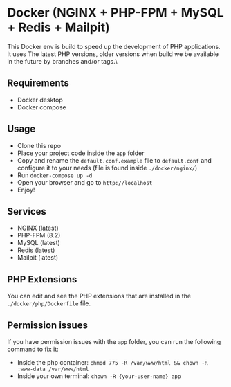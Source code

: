 # Docker (NGINX + PHP-FPM + MySQL + Redis + Mailpit)

This Docker env is build to speed up the development of PHP applications.\
It uses The latest PHP versions, older versions when build we be available in the future by branches and/or tags.\

## Requirements
- Docker desktop
- Docker compose

## Usage
- Clone this repo
- Place your project code inside the `app` folder
- Copy and rename the `default.conf.example` file to `default.conf` and configure it to your needs (file is found inside `./docker/nginx/`)
- Run `docker-compose up -d`
- Open your browser and go to `http://localhost`
- Enjoy!

## Services
- NGINX (latest)
- PHP-FPM (8.2)
- MySQL (latest)
- Redis (latest)
- Mailpit (latest)

## PHP Extensions
You can edit and see the PHP extensions that are installed in the `./docker/php/Dockerfile` file.

## Permission issues
If you have permission issues with the `app` folder, you can run the following command to fix it:
- Inside the php container: `chmod 775 -R /var/www/html && chown -R :www-data /var/www/html`
- Inside your own terminal: `chown -R {your-user-name} app`